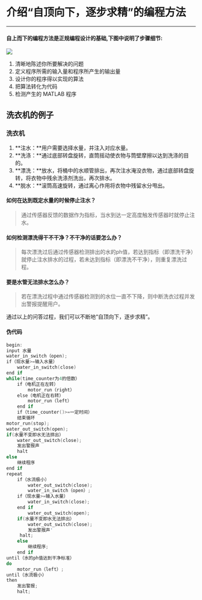 # 介绍“自顶向下，逐步求精”的编程方法
---
#### 自上而下的编程方法是正规编程设计的基础,下图中说明了步骤细节:

![](https://github.com/yangzhanp/yangzhanp----homework/blob/gh-pages/20160111161606048.png)

1. 清晰地陈述你所要解决的问题
2. 定义程序所需的输入量和程序所产生的输出量
3. 设计你的程序得以实现的算法
4. 把算法转化为代码
5. 检测产生的 MATLAB 程序

## 洗衣机的例子
### 洗衣机
1. **注水：**用户需要选择水量，并注入对应水量。 
2. **洗涤：**通过底部转盘旋转，直筒摇动使衣物与筒壁摩擦以达到洗涤的目的。 
3. **漂洗：**放水，将桶中的水顺管排出，再次注水淹没衣物，通过底部转盘旋转，将衣物中残余洗涤剂洗出，再次排水。 
4. **脱水：**滚筒高速旋转，通过离心作用将衣物中残留水分甩出。

#### 如何在达到既定水量的时候停止注水？ 
> 通过传感器反馈的数据作为指标，当水到达一定高度触发传感器时就停止注水。

#### 如何检测漂洗得干不干净？不干净的话要怎么办？ 
> 每次漂洗过后通过传感器检测排出的水的ph值，若达到指标（即漂洗干净）就停止注水排水的过程，若未达到指标（即漂洗不干净），则重复漂洗过程。

#### 要是水管无法排水怎么办？ 
> 若在漂洗过程中通过传感器检测到的水位一直不下降，则中断洗衣过程并发出警报提醒用户。

通过以上的问答过程，我们可以不断地“自顶向下，逐步求精”。

#### 伪代码
```c
begin:
input 水量 
water_in_switch（open);
if（现水量>=输入水量）
    water_in_switch(close)
end if
while(time_counter为4的倍数）
    if（电机正在左转）
        motor_run（right）
    else（电机正在右转）
        motor_run（left）
    end if
    if（time_counter()>=一定时间）
    结束循环
motor_run(stop);
water_out_switch(open);
if(水量不变即水无法排出）
    water_out_switch(close);
    发出警报声
    halt
else
    继续程序
end if
repeat
    if（水流极小）
        water_out_switch(close);
        water_in_switch（open）;
    if（现水量>=输入水量）
        water_in_switch(close);
    end if
        water_out_switch(open);
    if(水量不变即水无法排出）
        water_out_switch(close);
        发出警报声'
     halt;
    else
        继续程序;
    end if
until（水的ph值达到干净标准）
do
    motor_run（left）;
until（水流极小）
then 
    发出警报;
    halt;
```
